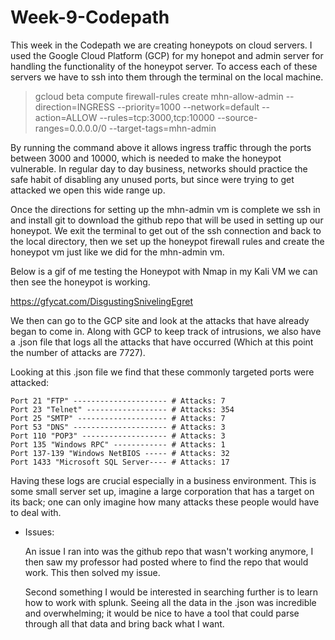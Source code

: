 # Week-9-Codepath

This week in the Codepath we are creating honeypots on cloud servers. I used the Google Cloud Platform (GCP) for my honepot and admin server for handling the functionality of the honeypot server. To access each of these servers we have to ssh into them through the terminal on the local machine.

>gcloud beta compute firewall-rules create mhn-allow-admin --direction=INGRESS --priority=1000 --network=default --action=ALLOW --rules=tcp:3000,tcp:10000 --source-ranges=0.0.0.0/0 --target-tags=mhn-admin

By running the command above it allows ingress traffic through the ports between 3000 and 10000, which is needed to make the honeypot vulnerable. In regular day to day business, networks should practice the safe habit of disabling any unused ports, but since were trying to get attacked we open this wide range up.

Once the directions for setting up the mhn-admin vm is complete we ssh in and install git to download the github repo that will be used in setting up our honeypot. We exit the terminal to get out of the ssh connection and back to the local directory, then we set up the honeypot firewall rules and create the honeypot vm just like we did for the mhn-admin vm.

Below is a gif of me testing the Honeypot with Nmap in my Kali VM we can then see the honeypot is working.

https://gfycat.com/DisgustingSnivelingEgret

We then can go to the GCP site and look at the attacks that have already began to come in. Along with GCP to keep track of intrusions, we also have a .json file that logs all the attacks that have occurred (Which at this point the number of attacks are 7727).

Looking at this .json file we find that these commonly targeted ports were attacked:

```
Port 21 "FTP" --------------------- # Attacks: 7
Port 23 "Telnet" ------------------ # Attacks: 354
Port 25 "SMTP" -------------------- # Attacks: 7
Port 53 "DNS" --------------------- # Attacks: 3
Port 110 "POP3" ------------------- # Attacks: 3
Port 135 "Windows RPC" ------------ # Attacks: 1
Port 137-139 "Windows NetBIOS ----- # Attacks: 32
Port 1433 "Microsoft SQL Server---- # Attacks: 17
```
Having these logs are crucial especially in a business environment. This is some small server set up, imagine a large corporation that has a target on its back; one can only imagine how many attacks these people would have to deal with.

* Issues:

  An issue I ran into was the github repo that wasn't working anymore, I then saw my professor had posted where to find the repo that would work. This then solved my issue. 
  
  Second something I would be interested in searching further is to learn how to work with splunk. Seeing all the data in the .json was incredible and overwhelming; it would be nice to have a tool that could parse through all that data and bring back what I want.

